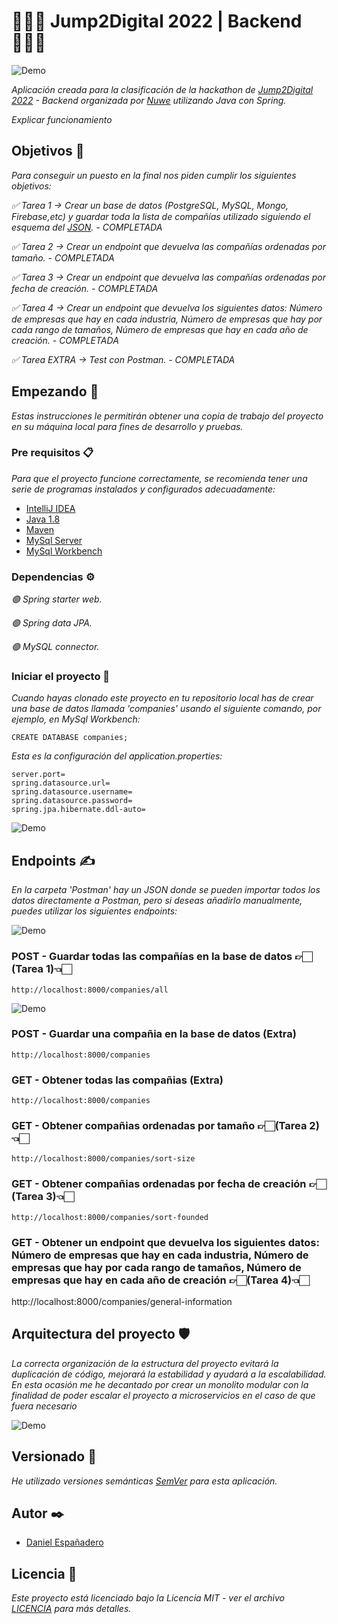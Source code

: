 # 👨🏻‍💻 Jump2Digital 2022 | Backend 👨🏻‍💻

![Demo](img01)

_Aplicación creada para la clasificación de la hackathon de [Jump2Digital 2022](https://nuwe.io/dev/challenges/jump2digital2022-backend) - Backend organizada por [Nuwe](https://nuwe.io) utilizando Java con Spring._

_Explicar funcionamiento_


## Objetivos 🎯

_Para conseguir un puesto en la final nos piden cumplir los siguientes objetivos:_

_✅ Tarea 1 → Crear un base de datos (PostgreSQL, MySQL, Mongo, Firebase,etc) y guardar toda la lista de compañías utilizado siguiendo el esquema del [JSON](https://challenges-asset-files.s3.us-east-2.amazonaws.com/jobMadrid/companies.json). - COMPLETADA_

_✅ Tarea 2 → Crear un endpoint que devuelva las compañías ordenadas por tamaño. - COMPLETADA_

_✅ Tarea 3 → Crear un endpoint que devuelva las compañías ordenadas por fecha de creación. - COMPLETADA_

_✅ Tarea 4 → Crear un endpoint que devuelva los siguientes datos: Número de empresas que hay en cada industria, Número de empresas que hay por cada rango de tamaños, Número de empresas que hay en cada año de creación. - COMPLETADA_

_✅ Tarea EXTRA → Test con Postman. - COMPLETADA_


## Empezando 🚀

_Estas instrucciones le permitirán obtener una copia de trabajo del proyecto en su máquina local para fines de desarrollo y pruebas._


### Pre requisitos 📋

_Para que el proyecto funcione correctamente, se recomienda tener una serie de programas instalados y configurados adecuadamente:_
- [IntelliJ IDEA](https://www.jetbrains.com/idea/)
- [Java 1.8](https://www.oracle.com/es/java/technologies/javase/javase8-archive-downloads.html)
- [Maven](https://maven.apache.org/download.cgi)
- [MySql Server](https://www.mysql.com/)
- [MySql Workbench](https://www.mysql.com/)

### Dependencias ⚙️

_🟢 Spring starter web._

_🟢 Spring data JPA._

_🟢 MySQL connector._


### Iniciar el proyecto 🔧

_Cuando hayas clonado este proyecto en tu repositorio local has de crear una base de datos llamada 'companies' usando el siguiente comando, por ejemplo, en MySql Workbench:_
```
CREATE DATABASE companies;
```

_Esta es la configuración del application.properties:_
```
server.port=
spring.datasource.url=
spring.datasource.username=
spring.datasource.password=
spring.jpa.hibernate.ddl-auto=
```

![Demo](img02)

## Endpoints ✍️

_En la carpeta 'Postman' hay un JSON donde se pueden importar todos los datos directamente a Postman, pero si deseas añadirlo manualmente, puedes utilizar los siguientes endpoints:_

![Demo](img04)

### POST - Guardar todas las compañías en la base de datos 👉🏻(Tarea 1)👈🏻
```
http://localhost:8000/companies/all
```

![Demo](img05)

### POST - Guardar una compañia en la base de datos (Extra)
```
http://localhost:8000/companies
```

### GET - Obtener todas las compañias (Extra)
```
http://localhost:8000/companies
```

### GET - Obtener compañias ordenadas por tamaño 👉🏻(Tarea 2)👈🏻
```
http://localhost:8000/companies/sort-size
```

### GET - Obtener compañias ordenadas por fecha de creación 👉🏻(Tarea 3)👈🏻
```
http://localhost:8000/companies/sort-founded
```

### GET - Obtener un endpoint que devuelva los siguientes datos: Número de empresas que hay en cada industria, Número de empresas que hay por cada rango de tamaños, Número de empresas que hay en cada año de creación 👉🏻(Tarea 4)👈🏻
http://localhost:8000/companies/general-information

## Arquitectura del proyecto 🛡

_La correcta organización de la estructura del proyecto evitará la duplicación de código, mejorará la estabilidad y ayudará a la escalabilidad. En esta ocasión me he decantado por crear un monolito modular con la finalidad de poder escalar el proyecto a microservicios en el caso de que fuera necesario_

![Demo](img03)

## Versionado 📌

_He utilizado versiones semánticas [SemVer](http://semver.org/) para esta aplicación._


## Autor ✒️

* [Daniel Españadero](https://github.com/DanielEspanadero)


## Licencia 📄

_Este proyecto está licenciado bajo la Licencia MIT - ver el archivo [LICENCIA](https://github.com/DanielEspanadero/hackathon-it-academy-backend/blob/main/LICENSE) para más detalles._